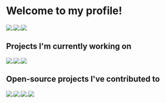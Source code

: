 # Welcome to my profile!

<a href="https://github.com/anuraghazra/github-readme-stats">
  <img align="center" src="https://github-readme-stats-rickyc0626.vercel.app/api?username=rickyc0626&show_icons=true&theme=dark&hide_border=true" />
</a>
<a href="https://git.io/streak-stats">
  <img align="center" src="https://github-readme-streak-stats.herokuapp.com?user=RickyC0626&theme=dark&hide_border=true&date_format=M%20j%5B%2C%20Y%5D" />
</a>
<a href="https://github.com/anuraghazra/github-readme-stats">
  <img align="center" src="https://github-readme-stats-rickyc0626.vercel.app/api/top-langs/?username=rickyc0626&layout=compact&theme=dark&hide_border=true&langs_count=10&hide=html,jupyter%20notebook,css,scss" />
</a>

## Projects I'm currently working on

<a href="https://github.com/rickyc0626/neo-dashboard">
  <img align="center" src="https://github-readme-stats-rickyc0626.vercel.app/api/pin?username=rickyc0626&repo=neo-dashboard&theme=dark&border_color=333333" />
</a>
<a href="https://github.com/rickyc0626/skwash">
  <img align="center" src="https://github-readme-stats-rickyc0626.vercel.app/api/pin?username=rickyc0626&repo=skwash&theme=dark&border_color=333333" />
</a>
  <img align="center" src="https://github-readme-stats-rickyc0626.vercel.app/api/pin?username=rickyc0626&repo=vibrainium&theme=dark&border_color=333333" />
</a>

## Open-source projects I've contributed to

<a href="https://github.com/discourse/discourse">
  <img align="center" src="https://github-readme-stats-rickyc0626.vercel.app/api/pin?username=discourse&repo=discourse&theme=dark&border_color=333333" />
</a>
<a href="https://github.com/discourse/discourse-data-explorer">
  <img align="center" src="https://github-readme-stats-rickyc0626.vercel.app/api/pin?username=discourse&repo=discourse-data-explorer&theme=dark&border_color=333333" />
</a>
<a href="https://github.com/manimcommunity/manim">
  <img align="center" src="https://github-readme-stats-rickyc0626.vercel.app/api/pin?username=manimcommunity&repo=manim&theme=dark&border_color=333333" />
</a>
<a href="https://github.com/questdb/questdb">
  <img align="center" src="https://github-readme-stats-rickyc0626.vercel.app/api/pin?username=questdb&repo=questdb&theme=dark&border_color=333333" />
</a>
